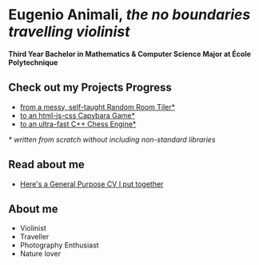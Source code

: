 # Eugenio Animali, *the no boundaries travelling violinist*

**Third Year Bachelor in Mathematics & Computer Science Major at École Polytechnique**

## Check out my Projects Progress
- [from a messy, self-taught Random Room Tiler*](https://github.com/jetzypetz/crazyfloors)
- [to an html-js-css Capybara Game*](https://github.com/jetzypetz/capybara)
- [to an ultra-fast C++ Chess Engine*](https://github.com/jetzypetz/chess_bot)

*\* written from scratch without including non-standard libraries*

## Read about me

- [Here's a General Purpose CV I put together](General_CV.pdf)

## About me
- Violinist
- Traveller
- Photography Enthusiast
- Nature lover
